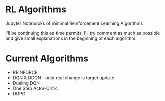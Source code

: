 # RL Algorithms
Jupyter Notebooks of minimal Reinforcement Learning Algorithms

I'll be continuing this as time permits. I'll try comment as much as possible and give small explanations in the beginning of each algorithm. 

# Current Algorithms
- REINFORCE
- DQN & DDQN - only real change is target update
- Dueling DQN
- One Step Actor-Critic
- DDPG